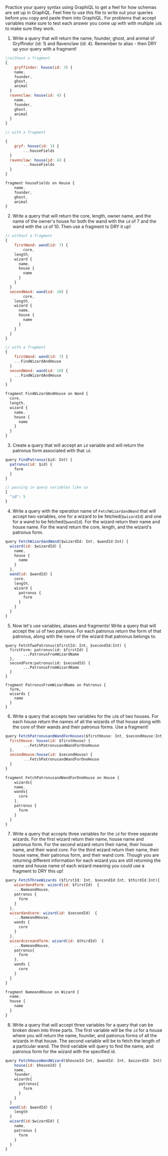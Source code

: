 Practice your query syntax using GraphiQL to get a feel for how schemas are set up in GraphQL. Feel free to use this file to write out your queries before you copy and paste them into GraphiQL. For problems that accept variables make sure to test each answer you come up with with multiple `id`s to make sure they work.

1. Write a query that will return the name, founder, ghost, and animal of Gryffindor (id: 1) and Ravenclaw (id: 4). Remember to alias - then DRY up your query with a fragment!

```js
//without a fragment
{
	gryffindor: house(id: 3) {
    name,
    founder,
    ghost,
    animal
  }
  ravenclaw: house(id: 4) {
    name,
    founder,
    ghost,
    animal
  }
}

// with a fragment

{
	gryf: house(id: 3) {
		...houseFields
  }
  ravenclaw: house(id: 4) {
		...houseFields
  }
}

fragment houseFields on House {
    name,
    founder,
    ghost,
    animal
}
```

2. Write a query that will return the core, length, owner name, and the name of the owner's house for both the wand with the `id` of 7 and the wand with the `id` of 10. Then use a fragment to DRY it up!

```js
// without a fragment
{
	firstWand: wand(id: 7) {
		core,
    length,
    wizard {
      name,
      house {
        name
      }
    }
  }
  secondWand: wand(id: 10) {
		core,
    length,
    wizard {
      name,
      house {
        name
      }
    }
  }
}

// with a fragment
{
	firstWand: wand(id: 7) {
    ...FindWizardAndHouse
  }
  secondWand: wand(id: 10) {
    ...FindWizardAndHouse
  }
}

fragment FindWizardAndHouse on Wand {
  core,
  length,
  wizard {
    name,
    house {
      name
    }
  }
}

```

3. Create a query that will accept an `id` variable and will return the patronus form associated with that `id`.

```js
query FindPatronus($id: Int) {
  patronus(id: $id) {
    form
  }
}

// passing in query variables like so
{
  "id": 5
}
```

4. Write a query with the operation name of `FetchWizardandWand` that will accept two variables, one for a wizard to be fetched(`$wizardId`) and one for a wand to be fetched(`$wandId`). For the wizard return their name and house name. For the wand return the core, length, and the wizard's patronus form.

```js
query FetchWizardandWand($wizardId: Int, $wandId:Int) {
  wizard(id: $wizardId) {
    name,
    house {
      name
    }
  },
  wand(id: $wandId) {
    core,
    length,
    wizard {
      patronus {
        form
      }
    }
  }
}
```

5. Now let's use variables, aliases and fragments! Write a query that will accept the `id` of two patronus. For each patronus return the form of that patronus, along with the name of the wizard that patronus belongs to.

```
query FetchTwoPatronus($firstId: Int, $secondId:Int) {
  firstForm: patronus(id: $firstId) {
		...PatronusFromWizardName
  },
  secondForm:patronus(id: $secondId) {
		...PatronusFromWizardName
  }
}

fragment PatronusFromWizardName on Patronus {
  form,
  wizards {
  	name
  }
}
```

6. Write a query that accepts two variables for the `id`s of two houses. For each house return the names of all the wizards of that house along with the core of their wands and their patronus forms. Use a fragment!

```js
query FetchPatronusandWandForHouses($firstHouse: Int, $secondHouse:Int) {
  firstHouse: house(id: $firstHouse) {
		...FetchPatronusandWandForOneHouse
  },
  secondHouse:house(id: $secondHouse) {
		...FetchPatronusandWandForOneHouse
  }
}

fragment FetchPatronusandWandForOneHouse on House {
	wizards{
    name,
    wands{
      core
    },
    patronus {
      form
    }
  }
}
```

7. Write a query that accepts three variables for the `id` for three separate wizards. For the first wizard return their name, house name and patronus form. For the second wizard return their name, their house name, and their wand core. For the third wizard return their name, their house name, their patronus form, and their wand core. Though you are returning different information for each wizard you are still returning the name and house name of each wizard meaning you could use a fragment to DRY this up!

```js
query FetchThreeWizards ($firstId: Int, $secondId:Int, $thirdId:Int){
	wizardandform: wizard(id: $firstId)  {
    ...NameandHouse,
    patronus {
      form
    }
  },
  wizardandcore: wizard(id: $secondId)  {
    ...NameandHouse,
    wands {
      core
    }
  },
  wizardcoreandform: wizard(id: $thirdId)  {
    ...NameandHouse,
    patronus{
      form
    },
    wands {
      core
    }
  }
}

fragment NameandHouse on Wizard {
  name,
  house {
    name
  }
}
```

8. Write a query that will accept three variables for a query that can be broken down into three parts. The first variable will be the `id` for a house where you will return the name, founder, and patronus forms of all the wizards in that house. The second variable will be to fetch the length of a particular wand. The third variable will query to find the name, and patronus form for the wizard with the specified id.

```js
query FetchHouseWandWizard($houseId:Int, $wandId: Int, $wizardId: Int) {
	house(id: $houseId) {
    name,
    founder,
    wizards{
      patronus{
        form
      }
    }
  }
  wand(id: $wandId) {
    length
  }
  wizard(id:$wizardId) {
  	name,
    patronus {
      form
    }
  }
}
```
